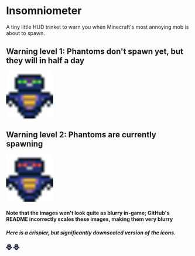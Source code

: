 # Insomniometer

A tiny little HUD trinket to warn you when Minecraft's most annoying mob is about to spawn.

## Warning level 1: Phantoms don't spawn yet, but they will in half a day

<img alt="A phantom with green eyes" height="128" src="src/main/resources/assets/insomniometer/textures/insomnia/phantom.png" width="128"/>

## Warning level 2: Phantoms are currently spawning

<img alt="A phantom with red eyes" height="128" src="src/main/resources/assets/insomniometer/textures/insomnia/phantom_red.png" width="128"/>

#### Note that the images won't look quite as blurry in-game; GitHub's README incorrectly scales these images, making them very blurry

##### Here is a crispier, but significantly downscaled version of the icons.

![](src/main/resources/assets/insomniometer/textures/insomnia/phantom_red.png)
![](src/main/resources/assets/insomniometer/textures/insomnia/phantom.png)